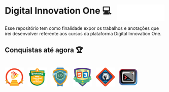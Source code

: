 # Digital Innovation One 💻 <img src="Imagens/logo-white.png" alt="Lógica de Programação Essencial" width="150" align="right">

Esse repositório tem como finalidade expor os trabalhos e anotações que irei desenvolver referente aos cursos da plataforma Digital Innovation One.

## Conquistas até agora 🏆
<br>
<img src="Imagens/Bem vindo a DIO.png" alt="Dio" width="60" > &nbsp; <img src="Imagens/Bootcamp MRV Front End SPA Developer.png" alt="Bootcamp MRV" width="60"> &nbsp; <img src="Imagens/Lógica de Programação Essencial.png" alt="Lógica de Programação Essencial" width="60"> &nbsp; <img src="Imagens/Introdução a criação de websites.png" alt="Introdução a criação de websites" width="60"> &nbsp; <img src="Imagens/iconegitgithubcurso.png" alt="Introdução a Git e GitHub" width="60"> &nbsp; <img src="Imagens/Dominando-IDEs-Java.png" alt="Dominando IDEs Java" width="60">